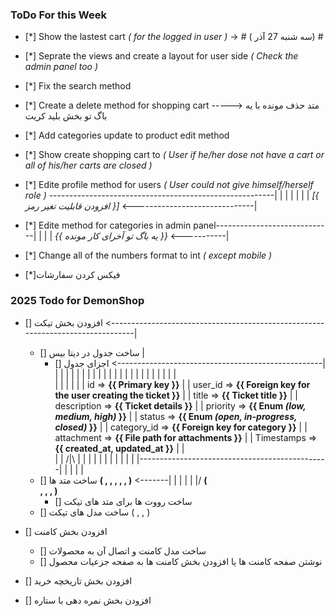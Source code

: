 ### ToDo For this Week

-   [*] Show the lastest cart _( for the logged in user )_ -> # ( سه شنبه 27 آذر) #
-   [*] Seprate the views and create a layout for user side _( Check the admin panel too )_
-   [*] Fix the search method
-   [*] Create a delete method for shopping cart -----> متد حذف مونده با یه باگ تو بخش بلید کریت
-   [*] Add categories update to product edit method
-   [*] Show create shopping cart to _( User if he/her dose not have a cart or all of his/her carts are closed )_
-   [*] Edite profile method for users _( User could not give himself/herself role )_ --------------------------------------------------------|
    |
    |
    |
    |
    |
    |
    _[{ افزودن قابلیت تغیر رمز }]_ <------------------------------|

-   [*] Edite method for categories in admin panel-----------------------------|
    |
    |
    |
    _{{ یه باگ تو آخرای کار مونده }}_ <-----------|

-   [*] Change all of the numbers format to int _( except mobile )_
-   [*]فیکس کردن سفارشات

### 2025 Todo for DemonShop

-   [] افزودن بخش تیکت <--------------------------------------------------------------------------------|
    -   [] ساخت جدول در دیتا بیس                                                                        |
        - [] اجزای جدول <---------------------------------------------------|                           |
                                                                            |                           |
                                                                            |                           |
                                                                            |                           |
                                                                            |                           |
                                                                            |                           |
                                                                            |                           |
                                                                            |                           |
                                                                            |                           |
                                                                            |                           |
                                                                            |                           |
                                                                            |                           |   
                                                                            |                           |
                                                                            |                           |
                                                                            |                           |
        id => **{{ Primary key }}**                                         |                           |
        user_id => **{{ Foreign key for the user creating the ticket }}**   |                           |
        title => **{{ Ticket title }}**                                     |                           |       
        description => **{{ Ticket details }}**                             |                           |
        priority => **{{ Enum _(low, medium, high)_ }}**                    |                           |
        status => **{{ Enum _(open, in-progress, closed)_ }}**              |                           |
        category_id => **{{ Foreign key for category }}**                   |                           |
        attachment => **{{ File path for attachments }}**                   |                           |
        Timestamps => **{{ created_at, updated_at }}**                      |                           |       
                                                                            |                           |
                           /|\                                              |                           |
                            |                                               |                           |
                            |                                               |                           |
                            |                                               |                           |
                            |-----------------------------------------------|                           |
                                                                                                        |
                                                                                                        |
                                                                                                        |
    - [] ساخت متد ها **( <store> , <index> , <show> , <update> , <destroy> , <changeStatus> )** <-------|
                                                    |
                                                    |
                                                    |
                                                    |
                                                   \|/
                      **( <search> , <uploadAttachment> , <addContent> , <export> )**  
        - [] ساخت رووت ها برای متد های تیکت
    - [] ساخت مدل های تیکت ( <User> , <Category> , <Ticket> )










    
                                                                              
-   [] افزودن بخش کامنت
    -   [] ساخت مدل کامنت و اتصال آن به محصولات
    -   [] نوشتن صفحه کامنت ها یا افزودن بخش کامنت ها به صفحه جزعیات محصول
-   [] افزودن بخش تاریخچه خرید
-   [] افزودن بخش نمره دهی با ستاره

